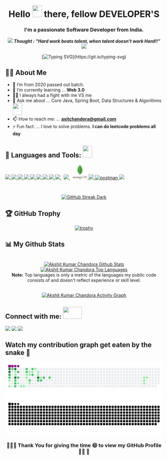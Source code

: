 <!--
**axitchandora/axitchandora** is a ✨ _special_ ✨ repository because its `README.md` (this file) appears on your GitHub profile.

Here are some ideas to get you started:

- 🔭 I’m currently working on ...
- 🌱 I’m currently learning ...
- 👯 I’m looking to collaborate on ...
- 🤔 I’m looking for help with ...
- 💬 Ask me about ...
- 📫 How to reach me: ...
- 😄 Pronouns: ...
- ⚡ Fun fact: ...
-->
<h1 align="center">Hello <img src="https://raw.githubusercontent.com/MartinHeinz/MartinHeinz/master/wave.gif" width="30px" height="38"> there, fellow DEVELOPER'S</h1>
<h3 align="center">I'm a passionate Software Developer from India.</h3>

<p align="center">
<img src="https://media.giphy.com/media/qjqUcgIyRjsl2/giphy.gif" width="50" /> <b><i align="center">Thought : "Hard work beats talent, when talent doesn't work Hard!!”</i></b> <img src="https://media.giphy.com/media/qjqUcgIyRjsl2/giphy.gif" width="50" />
</p>

<div align="center">
  
  [![Typing SVG](https://readme-typing-svg.demolab.com?font=Fira+Code&size=22&pause=1000&center=true&vCenter=true&width=435&lines=Hey!+It's+Akshit+Kumar+Chandora!;I'm+a+Software+Developer.;%E2%9D%A4+Java+LeetCode+Spring+Boot;I+%E2%9D%A4+DSA.)](https://git.io/typing-svg)
  
 </div>
 
 ## 🙋‍♂️ About Me

- 🔭 I’m from 2020 passed out batch.
- 🌱 I’m currently learning ... **Web 3.0**
- 👊🤜 I always had a fight with me VS me
- 💬 Ask me about ... Core Java, Spring Boot, Data Structures & Algorithms <img src="https://media.giphy.com/media/ObNTw8Uzwy6KQ/giphy.gif" width="30px" height="38">
- 📫 How to reach me: ... **axitchandora@gmail.com**
- ⚡ Fun fact: ... I love to solve problems. **I can do leetcode problems all day**

## 🚀 Languages and Tools: <img src = "https://media2.giphy.com/media/QssGEmpkyEOhBCb7e1/giphy.gif?cid=ecf05e47a0n3gi1bfqntqmob8g9aid1oyj2wr3ds3mg700bl&rid=giphy.gif" width = 30px height="38">
<p align="left"> 
    <a href="https://www.java.com" target="_blank"> <img src="https://img.icons8.com/color/48/000000/java-coffee-cup-logo.png"/> </a>
    <a href="https://reactjs.org/" target="_blank"> <img src="https://img.icons8.com/color/48/000000/react-native.png"/> </a>
    <a href="https://spring.io/projects/spring-boot" target="_blank"> <img src="https://img.icons8.com/color/48/000000/spring-logo.png"/> </a> 
    <a href="https://developer.mozilla.org/en-US/docs/Web/JavaScript" target="_blank"> <img src="https://img.icons8.com/color/48/000000/javascript.png"/> </a> 
    <a href="https://www.w3.org/html/" target="_blank"> <img src="https://img.icons8.com/color/48/000000/html-5.png"/> </a> 
    <a href="https://www.w3schools.com/css/" target="_blank"> <img src="https://img.icons8.com/color/48/000000/css3.png"/> </a> 
    <a href="https://getbootstrap.com" target="_blank"> <img src="https://img.icons8.com/color/48/000000/bootstrap.png"/> </a> 
    <a href="https://www.python.org" target="_blank"> <img src="https://img.icons8.com/color/48/000000/python.png"/> </a> 
    <a style="padding-right:8px;" href="https://nodejs.org" target="_blank"> <img src="https://img.icons8.com/color/48/000000/nodejs.png"/> </a> 
    <a style="padding-right:8px;" href="https://www.mysql.com/" target="_blank"> <img src="https://img.icons8.com/fluent/50/000000/mysql-logo.png"/> </a>
    <a href="https://www.mongodb.com/" target="_blank"> <img src="https://raw.githubusercontent.com/devicons/devicon/master/icons/mongodb/mongodb-original-wordmark.svg" alt="mongodb" width="48" height="48"/> </a> 
    <a href="https://firebase.google.com/" target="_blank"> <img src="https://img.icons8.com/color/48/000000/firebase.png"/> </a> 
    <a href="https://postman.com" target="_blank"> <img src="https://www.vectorlogo.zone/logos/getpostman/getpostman-icon.svg" alt="postman" width="45" height="45"/> </a>   
    <a href="https://git-scm.com/" target="_blank"> <img src="https://img.icons8.com/color/48/000000/git.png"/> </a> 
</p>
</br>
<div align="center">

  [![GitHub Streak Dark](https://streak-stats.demolab.com?user=axitchandora&theme=github-dark)](https://git.io/streak-stats)
  <!-- [![GitHub Streak Light](https://streak-stats.demolab.com?user=axitchandora&theme=github-light)](https://git.io/streak-stats) -->
</div>

## 🏆 GitHub Trophy
<div align="center">

[![trophy](https://github-profile-trophy.vercel.app/?username=axitchandora&column=6)](https://github-profile-trophy.vercel.app/?username=axitchandora&column=6)
 </div>
 
 ## 📊 My Github Stats
<div align="center">
  <br/>
  <a href="https://github.com/axitchandora/"><img alt="Akshit Kumar Chandora Github Stats" src="https://github-readme-stats.vercel.app/api?username=axitchandora&show_icons=true&count_private=true&theme=react&hide_border=true&bg_color=0D1117" /></a>
  <a href="https://github.com/axitchandora"><img alt="Akshit Kumar Chandora Top Languages" src="https://github-readme-stats.vercel.app/api/top-langs/?username=axitchandora&langs_count=8&count_private=true&layout=compact&theme=react&hide_border=true&bg_color=0D1117" /></a>
  <br/>
  <b>Note:</b> Top languages is only a metric of the languages my public code consists of and doesn't reflect experience or skill level.


<br/>
<br/>

<a href="https://github.com/axitchandora"><img alt="Akshit Kumar Chandora Activity Graph" src="https://activity-graph.herokuapp.com/graph?username=axitchandora&bg_color=0D1117&color=5BCDEC&line=5BCDEC&point=FFFFFF&hide_border=true" /></a>

  </div>
  
  ## Connect with me: <img src='https://raw.githubusercontent.com/ShahriarShafin/ShahriarShafin/main/Assets/handshake.gif' width="60px" height="38">
<p align="left">

<a href = "https://www.linkedin.com/in/akshitchandora/"><img src="https://img.icons8.com/fluent/48/000000/linkedin.png"/></a>
<a href = "https://twitter.com/akshitchandora"><img src="https://img.icons8.com/fluent/48/000000/twitter.png"/></a>
<a href = "https://www.instagram.com/akshitchandora/"><img src="https://img.icons8.com/fluent/48/000000/instagram-new.png"/></a>
<!--<a href = "https://www.youtube.com/channel/"><img src="https://img.icons8.com/color/48/000000/youtube-play.png"/></a>-->

</p>

## Watch my contribution graph get eaten by the snake 🐍
<div align="center">
  
![GitHub Snake Light](https://github.com/axitchandora/axitchandora/blob/output/github-contribution-grid-snake.gif#gh-light-mode-only)
![GitHub Snake Dark](https://github.com/axitchandora/axitchandora/blob/output/github-contribution-grid-snake-dark.svg#gh-dark-mode-only)


### 👩‍🚀🚀 Thank You for giving the time 😄 to view my GitHub  Profile 👩‍🚀 🚀
</div>
